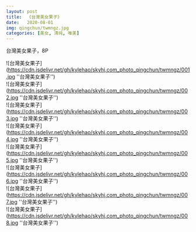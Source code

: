 ```yaml
---
layout: post
title:  《台灣美女果子》
date:   2020-08-01
img: qingchun/twmngz.jpg
categories: [美女, 清纯, 唯美]
---
```


台灣美女果子，8P

![台灣美女果子](https://cdn.jsdelivr.net/gh/kylehao/skyhj.com_photo_qingchun/twmngz/001.jpg ''台灣美女果子'') <br>
![台灣美女果子](https://cdn.jsdelivr.net/gh/kylehao/skyhj.com_photo_qingchun/twmngz/002.jpg ''台灣美女果子'') <br>
![台灣美女果子](https://cdn.jsdelivr.net/gh/kylehao/skyhj.com_photo_qingchun/twmngz/003.jpg ''台灣美女果子'') <br>
![台灣美女果子](https://cdn.jsdelivr.net/gh/kylehao/skyhj.com_photo_qingchun/twmngz/004.jpg ''台灣美女果子'') <br>
![台灣美女果子](https://cdn.jsdelivr.net/gh/kylehao/skyhj.com_photo_qingchun/twmngz/005.jpg ''台灣美女果子'') <br>
![台灣美女果子](https://cdn.jsdelivr.net/gh/kylehao/skyhj.com_photo_qingchun/twmngz/006.jpg ''台灣美女果子'') <br>
![台灣美女果子](https://cdn.jsdelivr.net/gh/kylehao/skyhj.com_photo_qingchun/twmngz/007.jpg ''台灣美女果子'') <br>
![台灣美女果子](https://cdn.jsdelivr.net/gh/kylehao/skyhj.com_photo_qingchun/twmngz/008.jpg ''台灣美女果子'') <br>
